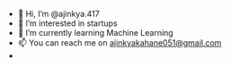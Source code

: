 - 👋 Hi, I’m @ajinkya.417
- 👀 I’m interested in startups
- 🌱 I’m currently learning Machine Learning
- 📫 You can reach me on ajinkyakahane051@gmail.com
-

<!---
ajinkyapython/ajinkyapython is a ✨ special ✨ repository because its `README.md` (this file) appears on your GitHub profile.
You can click the Preview link to take a look at your changes.
--->
